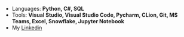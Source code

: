 <!--
<h1 align="center"> Hi, I'm Jakub </h1>

<h3 align="center"> Data Analyst from Cracow, Poland </h3>

My main interests are Machine Learning, Software Development, Data Science and Algorythmic Trading. I also like traveling, which helps me master foreign languages. In my opinion staying open-minded with different technologies, cultures and people is crucial while working with others worldwide.
-->


- Languages: **Python, C#, SQL**
- Tools: **Visual Studio, Visual Studio Code, Pycharm, CLion, Git, MS Teams, Excel, Snowflake, Jupyter Notebook**
- My [Linkedin](https://www.linkedin.com/in/jakub-w%C4%85sik-9aa028254/)


<!--
**wasikjakub/wasikjakub** is a ✨ _special_ ✨ repository because its `README.md` (this file) appears on your GitHub profile.

Here are some ideas to get you started:

- 🔭 I’m currently working on ...
- 🌱 I’m currently learning ...
- 👯 I’m looking to collaborate on ...
- 🤔 I’m looking for help with ...
- 💬 Ask me about ...
- 📫 How to reach me: ...
- 😄 Pronouns: ...
- ⚡ Fun fact: ...
-->
